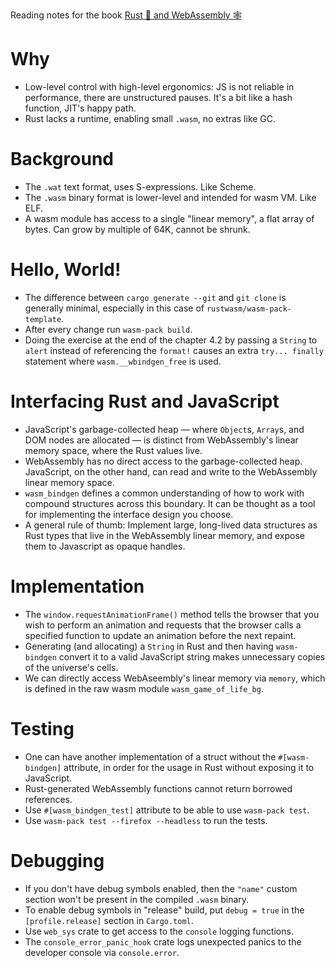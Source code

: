 Reading notes for the book [Rust 🦀 and WebAssembly 🕸](https://rustwasm.github.io/docs/book/)

# Why
- Low-level control with high-level ergonomics: JS is not reliable in performance, there are unstructured pauses. It's a bit like a hash function, JIT's happy path.
- Rust lacks a runtime, enabling small `.wasm`, no extras like GC.

# Background

- The `.wat` text format, uses S-expressions. Like Scheme.
- The `.wasm` binary format is lower-level and intended for wasm VM. Like ELF.
- A wasm module has access to a single "linear memory", a flat array of bytes. Can grow by multiple of 64K, cannot be shrunk.

# Hello, World!
- The difference between `cargo generate --git` and `git clone` is generally minimal, especially in this case of `rustwasm/wasm-pack-template`.
- After every change run `wasm-pack build`.
- Doing the exercise at the end of the chapter 4.2 by passing a `String` to `alert` instead of referencing the `format!` causes an extra `try... finally` statement where `wasm.__wbindgen_free` is used.

# Interfacing Rust and JavaScript
- JavaScript's garbage-collected heap — where `Object`s, `Array`s, and DOM nodes are allocated — is distinct from WebAssembly's linear memory space, where the Rust values live.
- WebAssembly has no direct access to the garbage-collected heap. JavaScript, on the other hand, can read and write to the WebAssembly linear memory space.
- `wasm_bindgen` defines a common understanding of how to work with compound structures across this boundary. It can be thought as a tool for implementing the interface design you choose.
- A general rule of thumb: Implement large, long-lived data structures as Rust types that live in the WebAssembly linear memory, and expose them to Javascript as opaque handles.

# Implementation
- The `window.requestAnimationFrame()` method tells the browser that you wish to perform an animation and requests that the browser calls a specified function to update an animation before the next repaint.
- Generating (and allocating) a `String` in Rust and then having `wasm-bindgen` convert it to a valid JavaScript string makes unnecessary copies of the universe's cells.
- We can directly access WebAseembly's linear memory via `memory`, which is defined in the raw wasm module `wasm_game_of_life_bg`.

# Testing
- One can have another implementation of a struct without the `#[wasm-bindgen]` attribute, in order for the usage in Rust without exposing it to JavaScript.
- Rust-generated WebAssembly functions cannot return borrowed references.
- Use `#[wasm_bindgen_test]` attribute to be able to use `wasm-pack test`.
- Use `wasm-pack test --firefox --headless` to run the tests.

# Debugging
- If you don't have debug symbols enabled, then the `"name"` custom section won't be present in the compiled `.wasm` binary.
- To enable debug symbols in "release" build, put `debug = true` in the `[profile.release]` section in `Cargo.toml`.
- Use `web_sys` crate to get access to the `console` logging functions.
- The `console_error_panic_hook` crate logs unexpected panics to the developer console via `console.error`. 
